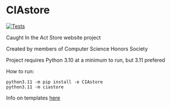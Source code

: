 # CIAstore

[![Tests](https://github.com/ShreyAgarwal310/CIAstore/actions/workflows/tests.yml/badge.svg)](https://github.com/ShreyAgarwal310/CIAstore/actions/workflows/tests.yml)

Caught In the Act Store website project

Created by members of Computer Science Honors Society

Project requires Python 3.10 at a minimum to run, but 3.11 prefered

How to run:
    
```console
python3.11 -m pip install -e CIAstore
python3.11 -m ciastore
```

Info on templates [here](https://jinja.palletsprojects.com/en/3.0.x/templates/)
